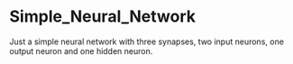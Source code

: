 # Simple_Neural_Network
Just a simple neural network with three synapses, two input neurons, one output neuron and one hidden neuron.
